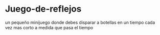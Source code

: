 # Juego-de-reflejos
un pequeño minijuego donde debes disparar a botellas en un tiempo cada vez mas corto a medida que pasa el tiempo
